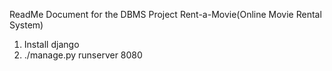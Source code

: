 ReadMe Document for the DBMS Project Rent-a-Movie(Online Movie Rental System)

1. Install django
2. ./manage.py runserver 8080
